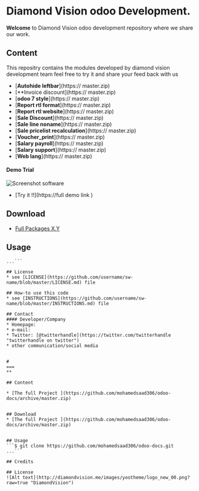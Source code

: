 Diamond Vision odoo Development.
======
**Welcome** to Diamond Vision odoo development repository where we share our work.

## Content
This repositry contains the modules developed by diamond vision development team feel free to try it and share your feed back with us 
* [**Autohide leftbar**](https:// master.zip)
* [**Invoice discount](https:// master.zip)
* [**odoo 7 style**](https:// master.zip)
* [**Report rtl format**](https:// master.zip)
* [**Report rtl website**](https:// master.zip)
* [**Sale Discount**](https:// master.zip)
* [**Sale line noname**](https:// master.zip)
* [**Sale pricelist recalculation**](https:// master.zip)
* [**Voucher_print**](https:// master.zip)
* [**Salary payroll**](https:// master.zip)
* [**Salary support**](https:// master.zip)
* [**Web lang**](https:// master.zip)

#### Demo Trial 
![Screenshot software](http://url/screenshot-software.png "Demo Trial")
* [Try it !!](https://full demo link )

## Download
* [Full Packages  X.Y](https://github.com/username/sw-name/archive/master.zip)

## Usage
```$ git clone https://github.com/username/software-project.git
...```

## License 
* see [LICENSE](https://github.com/username/sw-name/blob/master/LICENSE.md) file

## How-to use this code
* see [INSTRUCTIONS](https://github.com/username/sw-name/blob/master/INSTRUCTIONS.md) file

## Contact
#### Developer/Company
* Homepage: 
* e-mail: 
* Twitter: [@twitterhandle](https://twitter.com/twitterhandle "twitterhandle on twitter")
* other communication/social media


#
===
** 

## Content 

* [The full Project ](https://github.com/mohamedsaad306/odoo-docs/archive/master.zip)


## Download
* [The full Project ](https://github.com/mohamedsaad306/odoo-docs/archive/master.zip)


## Usage
```$ git clone https://github.com/mohamedsaad306/odoo-docs.git
...```

## Credits

## License
![Alt text](http://diamondvision.me/images/yootheme/logo_new_00.png?raw=true "DiamondVision")
